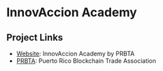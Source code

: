 # InnovAccion Academy

## Project Links

- [Website](http://academy.innovaccionpr.org/): InnovAccion Academy by PRBTA
- [PRBTA](https://www.prblockchain.org/): Puerto Rico Blockchain Trade Association
